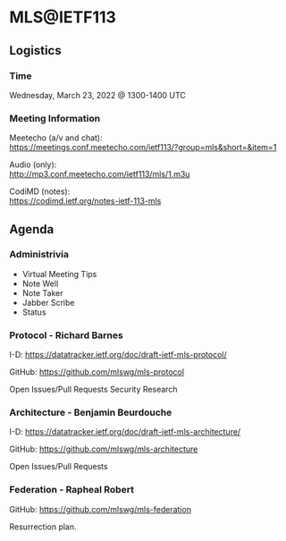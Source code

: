# MLS@IETF113

## Logistics

### Time

Wednesday, March 23, 2022 @ 1300-1400 UTC

### Meeting Information

Meetecho (a/v and chat):\
https://meetings.conf.meetecho.com/ietf113/?group=mls&short=&item=1

Audio (only):\
http://mp3.conf.meetecho.com/ietf113/mls/1.m3u

CodiMD (notes):\
https://codimd.ietf.org/notes-ietf-113-mls

## Agenda

### Administrivia

- Virtual Meeting Tips
- Note Well
- Note Taker
- Jabber Scribe
- Status

### Protocol - Richard Barnes

I-D: https://datatracker.ietf.org/doc/draft-ietf-mls-protocol/

GitHub: https://github.com/mlswg/mls-protocol

Open Issues/Pull Requests
Security Research

### Architecture - Benjamin Beurdouche

I-D: https://datatracker.ietf.org/doc/draft-ietf-mls-architecture/

GitHub: https://github.com/mlswg/mls-architecture

Open Issues/Pull Requests

### Federation - Rapheal Robert

GitHub: https://github.com/mlswg/mls-federation

Resurrection plan.
